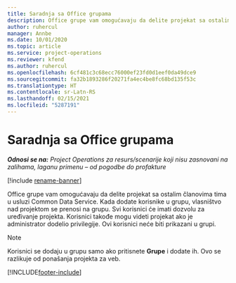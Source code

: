 ```yaml
---
title: Saradnja sa Office grupama
description: Office grupe vam omogućavaju da delite projekat sa ostalim članovima tima u okviru usluge Common Data Service.
author: ruhercul
manager: Annbe
ms.date: 10/01/2020
ms.topic: article
ms.service: project-operations
ms.reviewer: kfend
ms.author: ruhercul
ms.openlocfilehash: 6cf481c3c68ecc76000ef23fd0d1eef0da49dce9
ms.sourcegitcommit: fa32b1893286f20271fa4ec4be8fc68bd135f53c
ms.translationtype: HT
ms.contentlocale: sr-Latn-RS
ms.lasthandoff: 02/15/2021
ms.locfileid: "5287191"
---
```

# <a name="collaboration-with-office-groups"></a>Saradnja sa Office grupama

_**Odnosi se na:** Project Operations za resurs/scenarije koji nisu zasnovani na zalihama, laganu primenu – od pogodbe do profakture_

[!include [rename-banner](~/includes/cc-data-platform-banner.md)]

Office grupe vam omogućavaju da delite projekat sa ostalim članovima tima u usluzi Common Data Service. Kada dodate korisnike u grupu, vlasništvo nad projektom se prenosi na grupu. Svi korisnici će imati dozvolu za uređivanje projekta. Korisnici takođe mogu videti projekat ako je administrator dodelio privilegije. Ovi korisnici neće biti prikazani u grupi.

> [!NOTE] 
> Korisnici se dodaju u grupu samo ako pritisnete **Grupe** i dodate ih. Ovo se razlikuje od ponašanja projekta za veb. 



[!INCLUDE[footer-include](../includes/footer-banner.md)]